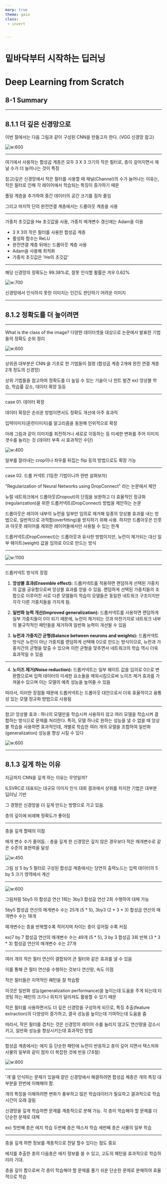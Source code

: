 ```yaml
---
marp: true
theme: gaia
class:
 - invert


---
```


# 밑바닥부터 시작하는 딥러닝

# Deep Learning from Scratch

## 8-1 Summary

---

## 8.1.1 더 깊은 신경망으로
이번 절에서는 다음 그림과 같이 구성된 CNN을 만들고자 한다. 
(VGG 신경망 참고)

![w:600](./img/01.png)

---

여기에서 사용하는 합성곱 계층은 모두 3 X 3 크기의 작은 필터로, 
층이 깊어지면서 채널 수가 더 늘어나는 것이 특징

참고)깊은 신경망에서 작은 필터를 사용할 때 채널(Channel)의 수가 늘어나는 이유는, 작은 필터로 인해 각 레이어에서 학습되는 특징이 증가하기 때문

풀링 계층을 추가하여 중간 데이터의 공간 크기를 점차 줄임

그리고 마지막 단의 완전연결 계층에서는 드롭아웃 계층을 사용

---

가중치 초깃값을 He 초깃값을 사용, 가중치 매개변수 갱신에는 Adam을 이용

- 3 X 3의 작은 필터를 사용한 합성곱 계층
- 활성화 함수는 ReLU
- 완전연결 계층 뒤에는 드롭아웃 계층 사용
- Adam을 사용해 최적화
- 가중치 초깃값은 'He의 초깃값'

---

해당 신경망의 정확도는 99.38%로, 잘못 인식할 활률은 겨우 0.62%

![w:700](./img/02.png)

신경망에서 인식하지 못한 이미지는 인간도 판단하기 어려운 이미지

---

## 8.1.2 정확도를 더 높이려면

---

What is the class of the image? 
다양한 데이터셋을 대상으로 논문에서 발표한 기법들의 정확도 순위 정리

![w:600](./img/03.png)

---

상위권 대부분은 CNN 을 기초로 한 기법들이 점령
(합성곱 계층 2개에 완전 연결 계층 2개 정도의 신경망)

상위 기법들을 참고하여 정확도를 더 높일 수 있는 기술이 나 힌트 발견
ex) 앙상블 학습, 학습률 감소, 데이터 확장 등등

---

case 01. 데이터 확장

데이터 확장은 손쉬운 방법이면서도 정확도 개선에 아주 효과적

입력이미지(훈련이미지)를 알고리즘을 동원해 인위적으로 확장

아래 그림과 같이 이미지를 회전하거나 세로로 이동하는 등 미세한 변화를 주어 이미지 갯수를 늘리는 것 (데이터 부족 시 효과적인 수단)

![w:400](./img/04.png)

일부를 잘라내는 crop이나 좌우를 뒤집는 flip 등의 방법으로도 확장 가능

---

case 02. 드롭 커넥트 (1등한 기법이니까 한번 살펴보자)

"Regularization of Neural Networks using DropConnect" 라는 논문에서 제안

뉴럴 네트워크에서 드롭아웃(Dropout)의 단점을 보완하고 더 효율적인 정규화(regularization)을 위한 드롭커넥트(DropConnect) 방법을 제안하는 논문

드롭아웃은 레이어 내부의 뉴런을 일부만 임의로 제거해 일종의 앙상블 효과를 내는 방법으로, 일반적으로 과적합(overfitting)을 방지하기 위해 사용. 하지만 드롭아웃은 인풋과 아웃풋 레이어를 제외한 레이어들에서만 사용될 수 있는 한계

드롭커넥트(DropConnect)는 드롭아웃과 유사한 방법이지만, 뉴런이 제거되는 대신 일부 웨이트(weight) 값을 임의로 0으로 만드는 방식

---
![w:1100](./img/05.png)

---

드롭커넥트 방식의 장점

1. **앙상블 효과(Ensemble effect):** 드롭커넥트를 적용하면 랜덤하게 선택된 가중치의 값을 공유함으로써 앙상블 효과를 얻을 수 있음. 랜덤하게 선택된 가중치들의 조합으로 이루어진 서로 다른 모델들이 학습이 모델들은 동일한 네트워크 구조이지만 각각 다른 가중치들을 가지게 됨. 
2. **일반화 능력 개선(Improved generalization):** 드롭커넥트를 사용하면 랜덤하게 일부 가중치들이 0이 되기 때문에, 뉴런이 제거되는 것과 마찬가지로 네트워크 내부의 불규칙적인 패턴들을 제거하여 일반화 능력이 개선될 수 있음

3. **뉴런과 가중치간 균형(Balance between neurons and weights):** 드롭커넥트 방식은 뉴런이 아닌 가중치를 랜덤하게 선택해 0으로 만드는 방식이므로, 뉴런과 가중치간의 균형을 맞출 수 있으며 이런 균형을 맞추면서 네트워크의 학습 역시 더욱 효과적일 수 있음

---

4. **노이즈 제거(Noise reduction):** 드롭커넥트는 일부 웨이트 값을 임의로 0으로 변환함으로써 입력 데이터의 미세한 요소들을 제외시킴으로써 노이즈 제거 효과를 가져올수 있으며 이는 모델의 예측 성능을 높여줄 수 있음

따라서, 이러한 장점들 때문에 드롭커넥트는 드롭아웃 대안으로서 더욱 효율적이고 융통성 있는 모델 정규화 방법으로 사용됨

---

참고!
앙상블 효과 : 하나의 모델만을 학습시켜 사용하지 않고 여러 모델을 학습시켜 결합하는 방식으로 문제를 처리한다.
특히, 모델 하나로 원하는 성능을 낼 수 없을 때 앙상블 학습을 사용하면 효과적인데, 개별로 학습한 여러 개의 모델을 조합하여 일반화(generalization) 성능을 향상 시킬 수 있다

![w:600](./img/06.png)

---

## 8.1.3 깊게 하는 이유

지금까지 CNN을 깊게 하는 이유는 무엇일까?

ILSVRC로 대표되는 대규모 이미지 인식 대회 결과에서 상위를 차지한 기법은 대부분 딥러닝 기반

그 경향은 신경망을 더 깊게 만드는 방향으로 가고 있음. 

층의 깊이에 비례해 정확도가 좋아짐

---

층을 깊게 할때의 이점

매개 변수 수가 줄어듬.
 : 층을 깊게 한 신경망은 깊지 않은 경우보다 적은 매개변수로 같은 수준의 표현력을 달성

![w:450](./img/07.png)

그림 상 5 by 5 필터로 구성된 합성곱 계층에서는 당연히 출력노드는 입력 데이터의 5 by 5 크기 영역에서 계산

---
![w:600](./img/08.png)

그림처럼 5by5 의 합성곱 연산 1회는 3by3 합성곱 연산 2회 수행하여 대체 가능

5by5 합성곱 연산의 매개변수 수는 25개 (5 * 5), 3by3 (2 * 3 * 3) 합성곱 연산의 매개변수 수는 18개

매개변수는 층을 반복할수록 적어지며  차이는 층이 깊어질 수록 커짐

ex)7 by 7 합성곱 연산의 매개변수 수는 49개 (5 * 5), 3 by 3 합성곱 3회 반복 (3 * 3 * 3) 합성곱 연산의 매개변수 수는 27개

---
여러 개의 작은 필터 연산이 결합되어 큰 필터와 같은 효과를 낼 수 있음

이를 통해 큰 필터 연산을 수행하는 것보다 연산량, 속도 이점

작은 필터들은 지역적인 패턴을 잘 학습함

이것은 일반화 성능(generalization performance)을 높이는데 도움을 주게 되는데 타겟팅 하는 패턴의 크기나 위치가 달라져도 활용할 수 있기 때문

작은 필터를 사용하면서도 더 깊은 신경망을 구성하게 되므로, 특징 추출(feature extraction)의 다양성이 증가하고, 결국 성능을 높이는데 기여하는데 도움을 줌

따라서, 작은 필터를 겹치는 것은 신경망의 레이어 수를 늘리지 않고도 연산량을 감소시키고, 일반화 성능을 향상시키는데 효과적인 방법

---
합성곱 계층에서는 에지 등 단순한 패턴에 뉴런이 반응하고 층이 깊어 지면서 텍스처와 사물의 일부와 같이 점차 더 복잡한 것에 반응 (7.6절)

![w:800](./img/26.png)

---
'개'를 인식하는 문제가 있을때 얕은 신경망에서 해결하려면 합성곱 쳬층은 개의 특징 대부분을 한번에 이해해야 함.

개의 특징을 이해하려면 변화가 풍부하고 많은 학습데이터가 필요하고 결과적으로 학습 시간이 오래 걸림

신경망을 깊게 학습하면 문제를 계층적으로 분해 가능. 각 층이 학습해야 할 문제를 더 단순한 문제로 대체

ex) 첫번째 층은 에지 학습 두번째 층은 텍스처 학습 세번째 층은 사물의 일부 학습

---
층을 깊게 하면 정보를 계층적으로 전달 할수 있다는 점도 중요

에지를 추출한 층의 다음층은 에지 정보를 쓸 수 있고, 고도의 패턴을 효과적으로 학습하리라 기대.

층을 깊이 함으로써 각 층이 학습해야 할 문제를 풀기 쉬운 단순한 문제로 분해하여 효율적으로 학습

